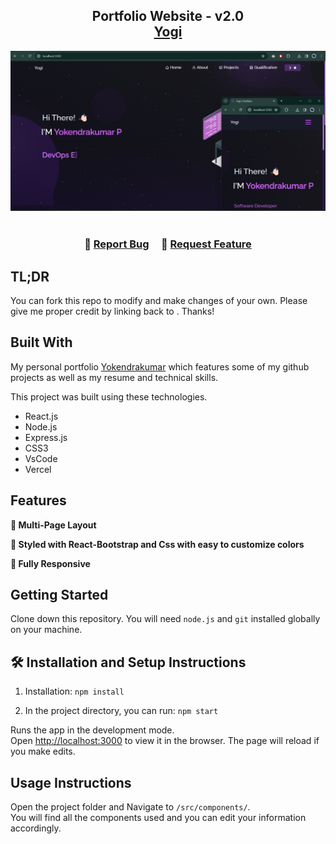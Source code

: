 <h2 align="center">
  Portfolio Website - v2.0<br/>
  <a href="" target="_blank">Yogi</a>
</h2>
<div align="center">
  <img alt="Demo" src="./Images/readme-img1.png" />
</div>

<br/>



<h3 align="center">
    🔹
    <a href="https://github.com/Yokendrakumar1999/My_Profile">Report Bug</a> &nbsp; &nbsp;
    🔹
    <a href="https://github.com/Yokendrakumar1999/My_Profile">Request Feature</a>
</h3>

## TL;DR

You can fork this repo to modify and make changes of your own. Please give me proper credit by linking back to [](https://github.com/Yokendrakumar1999/My_Profile). Thanks!

## Built With

My personal portfolio <a href="https://master.d1b5kmymt0oxzd.amplifyapp.com/" target="_blank">Yokendrakumar</a> which features some of my github projects as well as my resume and technical skills.<br/>

This project was built using these technologies.

- React.js
- Node.js
- Express.js
- CSS3
- VsCode
- Vercel

## Features

**📖 Multi-Page Layout**

**🎨 Styled with React-Bootstrap and Css with easy to customize colors**

**📱 Fully Responsive**

## Getting Started

Clone down this repository. You will need `node.js` and `git` installed globally on your machine.

## 🛠 Installation and Setup Instructions

1. Installation: `npm install`

2. In the project directory, you can run: `npm start`

Runs the app in the development mode.\
Open [http://localhost:3000](http://localhost:3000) to view it in the browser.
The page will reload if you make edits.

## Usage Instructions

Open the project folder and Navigate to `/src/components/`. <br/>
You will find all the components used and you can edit your information accordingly.
